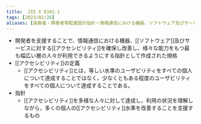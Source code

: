 ```yaml
---
title:  JIS X 8341-1
tags: [2023/02/26]
aliases: [高齢者・障害者等配慮設計指針－情報通信における機器，ソフトウェア及びサービス－第1部：共通指針]
---
```


- 開発者を支援することで、情報通信における機器、[[ソフトウェア]]及びサービスに対する[[アクセシビリティ]]を確保し改善し、様々な能力をもつ最も幅広い層の人々が利用できるようにする指針として作成された規格
- [[アクセシビリティ]]の定義  
	- [[アクセシビリティ]]とは，等しい水準のユーザビリティをすべての個人について達成することではなく，少なくともある程度のユーザビリティをすべての個人について達成することである。  
- 指針
	- [[アクセシビリティ]]を多様な人々に対して達成し，利用の状況を理解しながら，多くの個人の[[アクセシビリティ]]水準を改善することを支援するもの